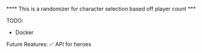 **** This is a randomizer for character selection based off player count ***

TODO:
* Docker


Future Reatures: 
 &#x2705; API for heroes
